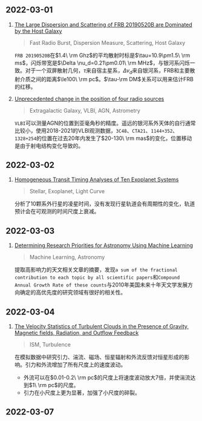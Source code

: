 ## 2022-03-01

1. [The Large Dispersion and Scattering of FRB 20190520B are Dominated by the Host Galaxy](https://arxiv.org/abs/2202.13458)

   > Fast Radio Burst, Dispersion Measure, Scattering, Host Galaxy

   `FRB 20190520B`在$1.4\ \rm Ghz$的平均散射时标是$\tau=10.9\pm1.5\ \rm ms$，闪烁带宽是$\Delta \nu_d=0.21\pm0.01\ \rm MHz$，与银河系闪烁一致。对于一个双屏散射几何，$\tau$来自宿主星系，$\Delta\nu_d$来自银河系，FRB和主要散射介质之间的距离$\le100\ \rm pc$。$\tau-\rm DM$关系可以用来估计FRB的红移。

2. [Unprecedented change in the position of four radio sources](https://arxiv.org/abs/2202.13119)

   > Extragalactic Galaxy, VLBI, AGN, Astrometry

   `VLBI`可以测量AGN的位置到亚毫角秒的精度。遥远的银河系外天体的自行通常比较小，使用2018-2021的VLBI观测数据，`3C48`、`CTA21`、`1144+352`、`1328+254`的位置在过去20年内发生了$20-130\ \rm mas$的变化，位置移动是由于射电结构变化导致的。

## 2022-03-02

1. [Homogeneous Transit Timing Analyses of Ten Exoplanet Systems](https://arxiv.org/abs/2203.00299)

   > Stellar, Exoplanet, Light Curve

   分析了10颗系外行星的凌星时间，没有发现行星轨道会有周期性的变化，轨道预计会在可观测的时间尺度上衰减。

## 2022-03-03

1. [Determining Research Priorities for Astronomy Using Machine Learning](https://arxiv.org/abs/2203.00713)

   > Machine Learning, Astronomy

   提取高影响力的天文相关文章的摘要，发现`a sum of the fractional contribution to each topic by all scientific papers`和`Compound Annual Growth Rate of these counts`与2010年美国未来十年天文学发展方向确定的高优先度的研究领域有很好的相关性。

## 2022-03-04

1. [The Velocity Statistics of Turbulent Clouds in the Presence of Gravity, Magnetic fields, Radiation, and Outflow Feedback](https://arxiv.org/abs/2203.01508)

   > ISM, Turbulence

   在模拟数据中研究引力、湍流、磁场、恒星辐射和外流反馈对恒星形成的影响。引力和外流增加了所有尺度上的速度波动。

   - 外流可以在$0.01-0.2\ \rm pc$的尺度上将速度波动放大7倍，并使湍流达到$1\ \rm pc$的尺度。
   - 引力在小尺度上更为显著，加强了小尺度的碎裂。

## 2022-03-07


